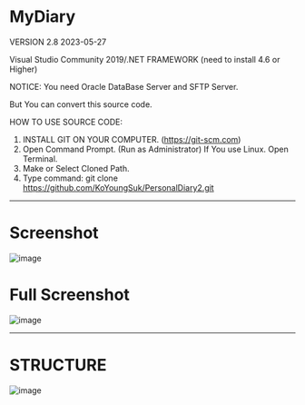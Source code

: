 # MyDiary  
VERSION 2.8 2023-05-27 

Visual Studio Community 2019/.NET FRAMEWORK (need to install 4.6 or Higher)

NOTICE: You need Oracle DataBase Server and SFTP Server.

But You can convert this source code. 

HOW TO USE SOURCE CODE: 
  1. INSTALL GIT ON YOUR COMPUTER. (https://git-scm.com)
  2. Open Command Prompt. (Run as Administrator)
     If You use Linux. Open Terminal. 
  4. Make or Select Cloned Path.
  5. Type command: git clone https://github.com/KoYoungSuk/PersonalDiary2.git
  
  ------------------------------------------------------------------------------------------------------------------------------------------------------------
  # Screenshot 

![image](https://github.com/KoYoungSuk/PersonalDiary2/assets/58511486/5a7e5dd3-08af-4884-af84-c13d29aeebe7)

  # Full Screenshot
  
![image](https://github.com/KoYoungSuk/PersonalDiary2/assets/58511486/09e02772-6f21-4ed1-9933-bc3e0396dda1)

-----------------------------------------------------------------------------------------------------------------------------------------------------------------

# STRUCTURE

![image](https://user-images.githubusercontent.com/58511486/172990843-4176b1d9-c7dc-4692-b9c1-fafa26e79165.png)
